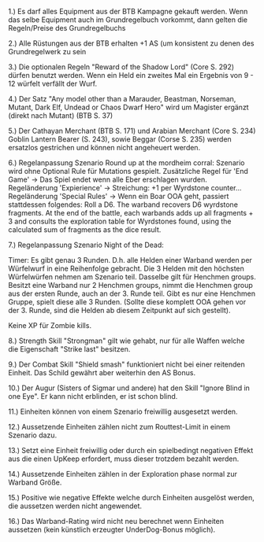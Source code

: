1.) Es darf alles Equipment aus der BTB Kampagne gekauft werden. Wenn das selbe Equipment auch im Grundregelbuch vorkommt, dann gelten die Regeln/Preise des Grundregelbuchs

2.) Alle Rüstungen aus der BTB erhalten +1 AS (um konsistent zu denen des Grundregelwerk zu sein

3.) Die optionalen Regeln "Reward of the Shadow Lord" (Core S. 292) dürfen benutzt werden. Wenn ein Held ein zweites Mal ein Ergebnis von 9 - 12 würfelt verfällt der Wurf.

4.) Der Satz "Any model other than a Marauder, Beastman, Norseman, Mutant, Dark Elf, Undead or Chaos Dwarf Hero" wird um Magister ergänzt (direkt nach Mutant) (BTB S. 37)

5.) Der Cathayan Merchant (BTB S. 171) und Arabian Merchant (Core S. 234) Goblin Lantern Bearer (S. 243), sowie Beggar (Corse S. 235) werden ersatzlos gestrichen und können nicht angeheuert werden. 

6.) Regelanpassung Szenario Round up at the mordheim corral: 
Szenario wird ohne Optional Rule für Mutations gespielt.
Zusätzliche Regel für 'End Game' -> Das Spiel endet wenn alle Eber erschlagen wurden.
Regeländerung 'Expierience' -> Streichung: +1 per Wyrdstone counter... 
Regeländerung 'Special Rules' -> Wenn ein Boar OOA geht, passiert stattdessen folgendes: Roll a D6. The warband recovers D6 wyrdstone fragments. At the end of the battle, each warbands adds up all fragments + 3 and consults the exploration table for Wyrdstones found, using the calculated sum of fragments as the dice result.

7.) Regelanpassung Szenario Night of the Dead: 

Timer: Es gibt genau 3 Runden. D.h. alle Helden einer Warband werden per Würfelwurf in eine Reihenfolge gebracht. Die 3 Helden mit den höchsten Würfelwürfen nehmen am Szenario teil. 
Dasselbe gilt für Henchmen groups. 
Besitzt eine Warband nur 2 Henchmen groups, nimmt die Henchmen group aus der ersten Runde, auch an der 3. Runde teil.
Gibt es nur eine Henchmen Gruppe, spielt diese alle 3 Runden. (Sollte diese komplett OOA gehen vor der 3. Runde, sind die Helden ab diesem Zeitpunkt auf sich gestellt).

Keine XP für Zombie kills.

8.) Strength Skill "Strongman" gilt wie gehabt, nur für alle Waffen welche die Eigenschaft "Strike last" besitzen.

9.) Der Combat Skill "Shield smash" funktioniert nicht bei einer reitenden Einheit. Das Schild gewährt aber weiterhin den AS Bonus.

10.) Der Augur (Sisters of Sigmar und andere) hat den Skill "Ignore Blind in one Eye". Er kann nicht erblinden, er ist schon blind.

11.) Einheiten können von einem Szenario freiwillig ausgesetzt werden.

12.) Aussetzende Einheiten zählen nicht zum Routtest-Limit in einem Szenario dazu.

13.) Setzt eine Einheit freiwillig oder durch ein spielbedingt negativen Effekt aus die einen UpKeep erfordert, muss dieser trotzdem bezahlt werden.

14.) Aussetzende Einheiten zählen in der Exploration phase normal zur Warband Größe.

15.) Positive wie negative Effekte welche durch Einheiten ausgelöst werden, die aussetzen werden nicht angewendet.

16.) Das Warband-Rating wird nicht neu berechnet wenn Einheiten aussetzen (kein künstlich erzeugter UnderDog-Bonus möglich).


